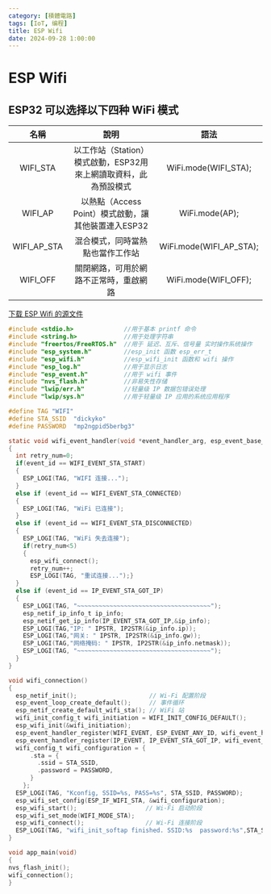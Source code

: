 ```yaml
---
category: [積體電路]
tags: [IoT, 编程]
title: ESP Wifi
date: 2024-09-28 1:00:00
---
```


<style>
  table {
    width: 100%
    }
  td {
    vertical-align: center;
    text-align: center;
  }
  table.inputT{
    margin: 10px;
    width: auto;
    margin-left: auto;
    margin-right: auto;
    border: none;
  }
  input{
    text-align: center;
    padding: 0px 10px;
  }
  iframe{
    width: 100%;
    display: block;
    border-style:none;
  }
</style>


# ESP Wifi

## ESP32 可以选择以下四种 WiFi 模式 

|名稱|說明|語法|
|:---:|:---:|:---:|
|WIFI_STA|	以工作站（Station）模式啟動，ESP32用來上網讀取資料，此為預設模式|WiFi.mode(WIFI_STA);|
|WIFI_AP|	以熱點（Access Point）模式啟動，讓其他裝置連入ESP32|WiFi.mode(AP);|
|WIFI_AP_STA|	混合模式，同時當熱點也當作工作站|WiFi.mode(WIFI_AP_STA);|
|WIFI_OFF|關閉網路，可用於網路不正常時，重啟網路|WiFi.mode(WIFI_OFF);|

[下载 ESP Wifi 的源文件](../assets/zip/wifi.zip)

```c
#include <stdio.h>              //用于基本 printf 命令
#include <string.h>             //用于处理字符串
#include "freertos/FreeRTOS.h"  //用于 延迟、互斥、信号量 实时操作系统操作
#include "esp_system.h"         //esp_init 函数 esp_err_t
#include "esp_wifi.h"           //esp_wifi_init 函数和 wifi 操作
#include "esp_log.h"            //用于显示日志
#include "esp_event.h"          //用于 wifi 事件
#include "nvs_flash.h"          //非易失性存储
#include "lwip/err.h"           //轻量级 IP 数据包错误处理
#include "lwip/sys.h"           //用于轻量级 IP 应用的系统应用程序

#define TAG "WIFI"
#define STA_SSID  "dickyko"
#define PASSWORD  "mp2ngpid5berbg3"

static void wifi_event_handler(void *event_handler_arg, esp_event_base_t event_base, int32_t event_id,void *event_data)
{
  int retry_num=0;
  if(event_id == WIFI_EVENT_STA_START)
  {
    ESP_LOGI(TAG, "WIFI 连接...");
  }
  else if (event_id == WIFI_EVENT_STA_CONNECTED)
  {
    ESP_LOGI(TAG, "WiFi 已连接");
  }
  else if (event_id == WIFI_EVENT_STA_DISCONNECTED)
  {
    ESP_LOGI(TAG, "WiFi 失去连接");
    if(retry_num<5)
    {
      esp_wifi_connect();
      retry_num++;
      ESP_LOGI(TAG, "重试连接...");}
  }
  else if (event_id == IP_EVENT_STA_GOT_IP)
  {
    ESP_LOGI(TAG, "~~~~~~~~~~~~~~~~~~~~~~~~~~~~~~~~~~~~~");
    esp_netif_ip_info_t ip_info;
    esp_netif_get_ip_info(IP_EVENT_STA_GOT_IP,&ip_info);
    ESP_LOGI(TAG,"IP: " IPSTR, IP2STR(&ip_info.ip));
    ESP_LOGI(TAG,"网关: " IPSTR, IP2STR(&ip_info.gw));
    ESP_LOGI(TAG,"网络掩码: " IPSTR, IP2STR(&ip_info.netmask));
    ESP_LOGI(TAG, "~~~~~~~~~~~~~~~~~~~~~~~~~~~~~~~~~~~~~");
  }
}

void wifi_connection()
{
  esp_netif_init();                    // Wi-Fi 配置阶段
  esp_event_loop_create_default();     // 事件循环
  esp_netif_create_default_wifi_sta(); // WiFi 站
  wifi_init_config_t wifi_initiation = WIFI_INIT_CONFIG_DEFAULT();
  esp_wifi_init(&wifi_initiation);      
  esp_event_handler_register(WIFI_EVENT, ESP_EVENT_ANY_ID, wifi_event_handler, NULL);
  esp_event_handler_register(IP_EVENT, IP_EVENT_STA_GOT_IP, wifi_event_handler, NULL);
  wifi_config_t wifi_configuration = {
      .sta = {
        .ssid = STA_SSID,
        .password = PASSWORD,
      }
    };
  ESP_LOGI(TAG, "Kconfig, SSID=%s, PASS=%s", STA_SSID, PASSWORD);
  esp_wifi_set_config(ESP_IF_WIFI_STA, &wifi_configuration);
  esp_wifi_start();                   // Wi-Fi 启动阶段
  esp_wifi_set_mode(WIFI_MODE_STA);
  esp_wifi_connect();                 // Wi-Fi 连接阶段
  ESP_LOGI(TAG, "wifi_init_softap finished. SSID:%s  password:%s",STA_SSID,PASSWORD);
}

void app_main(void)
{
nvs_flash_init();
wifi_connection();
}
```